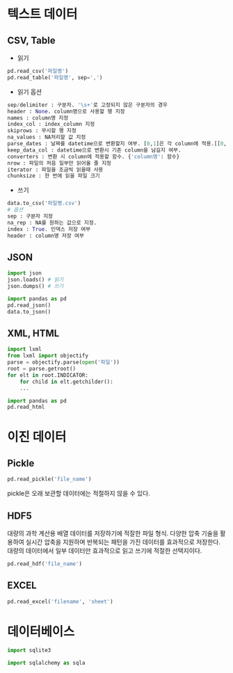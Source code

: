 # 텍스트 데이터
## CSV, Table
* 읽기
``` python
pd.read_csv('파일명')
pd.read_table('파일명', sep=',')
```
* 읽기 옵션
``` python
sep/delimiter : 구분자. '\s+'로 고정되지 않은 구분자의 경우
header : None. column명으로 사용할 행 지정 
names : column명 지정
index_col : index_column 지정
skiprows : 무시할 행 지정
na_values : NA처리할 값 지정
parse_dates : 날짜를 datetime으로 변환할지 여부. [0,1]은 각 column에 적용.[[0,1]]은 각 column을 조합하여 적용
keep_data_col : datetime으로 변환시 기존 column을 남길지 여부.
converters : 변환 시 column에 적용할 함수. {'column명': 함수}
nrow : 파일의 처음 일부만 읽어올 줄 지정
iterator : 파일을 조금씩 읽을때 사용
chunksize : 한 번에 읽을 파일 크기
```
* 쓰기
``` python
data.to_csv('파일명.csv')
# 옵션
sep : 구분자 지정
na_rep : NA를 원하는 값으로 지정.
index : True. 인덱스 저장 여부
header : column명 저장 여부
```
## JSON
``` python
import json
json.loads() # 읽기
json.dumps() # 쓰기

import pandas as pd
pd.read_json()
data.to_json()
```
## XML, HTML
``` python
import lxml
from lxml import objectify
parse = objectify.parse(open('파일'))
root = parse.getroot()
for elt in root.INDICATOR:
	for child in elt.getchilder():
	...

import pandas as pd
pd.read_html
```
# 이진 데이터
## Pickle
``` python
pd.read_pickle('file_name')
```
pickle은 오래 보관할 데이터에는 적절하지 않을 수 있다.
## HDF5
대량의 과학 계산용 배열 데이터를 저장하기에 적잘한 파일 형식. 다양한 압축 기술을 활용하여 실시간 압축을 지원하며 반복되는 패턴을 가진 데이터를 효과적으로 저장한다. 대량의 데이터에서 일부 데이터만 효과적으로 읽고 쓰기에 적절한 선택지이다.
``` python
pd.read_hdf('file_name')
```
## EXCEL
``` python
pd.read_excel('filename', 'sheet')
```
# 데이터베이스
``` python
import sqlite3

import sqlalchemy as sqla
```

